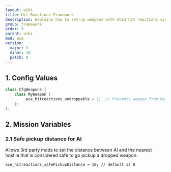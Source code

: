 ```yaml
---
layout: wiki
title: Hit Reactions Framework
description: Explains how to set-up weapons with ACE3 hit reactions system.
group: framework
order: 5
parent: wiki
mod: ace
version:
  major: 3
  minor: 18
  patch: 0
---
```


## 1. Config Values

```cpp
class CfgWeapons {
    class MyWeapon {
         ace_hitreactions_undroppable = 1;  // Prevents weapon from being dropped
    };
};
```

## 2. Mission Variables

### 2.1 Safe pickup distance for AI

Allows 3rd party mods to set the distance between AI and the nearest hostile that is considered safe to go pickup a dropped weapon.
```sqf
ace_hitreactions_safePickupDistance = 10; // default is 8
```
